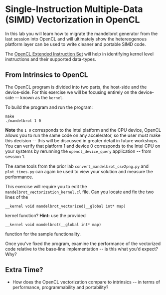 
# Single-Instruction Multiple-Data (SIMD) Vectorization in OpenCL

In this lab you will learn how to migrate the mandelbrot generator from the last session into OpenCL and will ultimately show the hetereogenous platform layer can be used to write cleaner and portable SIMD code.

The [OpenCL Extended Instruction Set](https://www.khronos.org/registry/spir-v/specs/1.0/OpenCL.ExtendedInstructionSet.100.pdf) will help in identifying kernel level instructions and their supported data-types.

## From Intrinsics to OpenCL

The OpenCL program is divided into two parts, the host-side and the device-side.
For this exercise we will be focusing entirely on the device-side -- known as the `kernel`.

To build the program and run the program:

```
make
./mandelbrot 1 0
```
**Note** the `1 0` corresponds to the Intel platform and the CPU device, OpenCL allows you to run the same code on any accelerator, so the user must make this decision -- this will be discussed in greater detail in future workshops.
You can verify that platform 1 and device 0 corresponds to the Intel CPU on your systems by rerunning the `opencl_device_query` application -- from session 1.

The same tools from the prior lab `convert_mandelbrot_csv2png.py` and `plot_times.py` can again be used to view your solution and measure the performance.

This exercise will require you to edit the `mandelbrot_vectorization_kernel.cl` file.
Can you locate and fix the two lines of the
```
__kernel void mandelbrot_vectorized(__global int* map)
```
kernel function? **Hint:** use the provided
```
__kernel void mandelbrot(__global int* map)
```
function for the sample functionality.

Once you've fixed the program, examine the performance of the vectorized code relative to the base-line implementation -- is this what you'd expect? Why?


## Extra Time?

* How does the OpenCL vectorization compare to intrinsics -- in terms of performance, programmability and portability?
